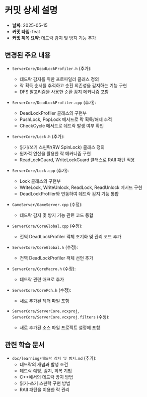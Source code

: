 # 커밋 상세 설명

- **날짜**: 2025-05-15
- **커밋 타입**: feat
- **커밋 제목 요약**: 데드락 감지 및 방지 기능 추가

## 변경된 주요 내용

- `ServerCore/DeadLockProfiler.h` (추가):
    - 데드락 감지를 위한 프로파일러 클래스 정의
    - 락 획득 순서를 추적하고 순환 의존성을 감지하는 기능 구현
    - DFS 알고리즘을 사용한 순환 감지 메커니즘 포함

- `ServerCore/DeadLockProfiler.cpp` (추가):
    - DeadLockProfiler 클래스의 구현부
    - PushLock, PopLock 메서드로 락 획득/해제 추적
    - CheckCycle 메서드로 데드락 발생 여부 확인

- `ServerCore/Lock.h` (추가):
    - 읽기/쓰기 스핀락(RW SpinLock) 클래스 정의
    - 원자적 연산을 활용한 락 메커니즘 구현
    - ReadLockGuard, WriteLockGuard 클래스로 RAII 패턴 적용

- `ServerCore/Lock.cpp` (추가):
    - Lock 클래스의 구현부
    - WriteLock, WriteUnlock, ReadLock, ReadUnlock 메서드 구현
    - DeadLockProfiler와 연동하여 데드락 감지 기능 통합

- `GameServer/GameServer.cpp` (수정):
    - 데드락 감지 및 방지 기능 관련 코드 통합

- `ServerCore/CoreGlobal.cpp` (수정):
    - 전역 DeadLockProfiler 객체 초기화 및 관리 코드 추가

- `ServerCore/CoreGlobal.h` (수정):
    - 전역 DeadLockProfiler 객체 선언 추가

- `ServerCore/CoreMacro.h` (수정):
    - 데드락 관련 매크로 추가

- `ServerCore/CorePch.h` (수정):
    - 새로 추가된 헤더 파일 포함

- `ServerCore/ServerCore.vcxproj`, `ServerCore/ServerCore.vcxproj.filters` (수정):
    - 새로 추가된 소스 파일 프로젝트 설정에 포함

## 관련 학습 문서

- `doc/learning/데드락 감지 및 방지.md` (추가):
    - 데드락의 개념과 발생 조건
    - 데드락 예방, 감지, 회복 기법
    - C++에서의 데드락 방지 방법
    - 읽기-쓰기 스핀락 구현 방법
    - RAII 패턴을 이용한 락 관리

